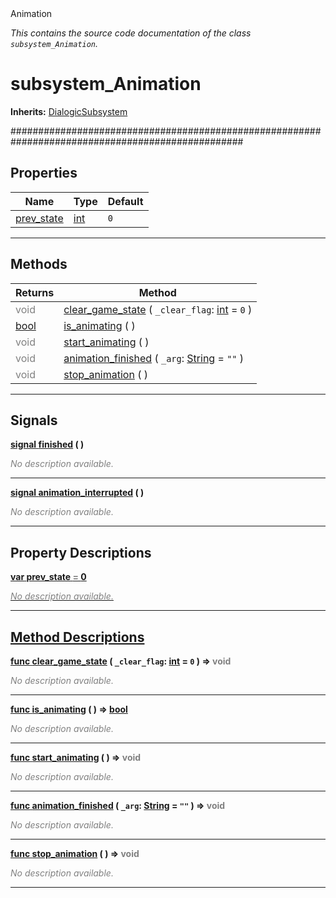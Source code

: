 
<div class="header-banner purple">
<div class="header-label purple">Animation</div>
</div>

*This contains the source code documentation of the class `subsystem_Animation`.*
        
# subsystem_Animation
**Inherits:** [DialogicSubsystem](class_dialogicsubsystem.md)

##################################################################################################
## Properties
Name | Type | Default 
--- | --- | --- 
[<span class="hljs-title">prev_state</span>](#property-prev_state) | [int](https://docs.godotengine.org/en/latest/classes/class_int.html#class-int) |  `0` 
--- 

## Methods
Returns | Method 
--- | --- 
<span style = "color: gray">void</span> | [<span class="hljs-title">clear_game_state</span>](#method-clear_game_state) ( `_clear_flag`: [int](https://docs.godotengine.org/en/latest/classes/class_int.html#class-int) = `0` ) 
<span class="hljs-attribute">[bool](https://docs.godotengine.org/en/latest/classes/class_bool.html#class-bool)</span> | [<span class="hljs-title">is_animating</span>](#method-is_animating) ( ) 
<span style = "color: gray">void</span> | [<span class="hljs-title">start_animating</span>](#method-start_animating) ( ) 
<span style = "color: gray">void</span> | [<span class="hljs-title">animation_finished</span>](#method-animation_finished) ( `_arg`: [String](https://docs.godotengine.org/en/latest/classes/class_string.html#class-string) = `""` ) 
<span style = "color: gray">void</span> | [<span class="hljs-title">stop_animation</span>](#method-stop_animation) ( ) 
--- 

## Signals


<a class="header" id="signal-finished" href="#signal-finished">**<span class="hljs-attribute">signal</span> [<span class="hljs-title">finished</span>](#signal-finished) ( )** </a>



 <span style = "color: gray">*No description available.*</span> 

---



<a class="header" id="signal-animation_interrupted" href="#signal-animation_interrupted">**<span class="hljs-attribute">signal</span> [<span class="hljs-title">animation_interrupted</span>](#signal-animation_interrupted) ( )** </a>



 <span style = "color: gray">*No description available.*</span> 

---

## Property Descriptions



<a class="header" id="property-prev_state" href="#property-prev_state">**<span class="hljs-attribute">var</span> <span class="hljs-title">prev_state</span> <span style = "color: gray"> = </span> 0** 



 <span style = "color: gray">*No description available.*</span> 

---

## Method Descriptions



<a class="header" id="method-clear_game_state" href="#method-clear_game_state">**<span class="hljs-attribute">func</span> [<span class="hljs-title">clear_game_state</span>](#method-clear_game_state) ( `_clear_flag`: [int](https://docs.godotengine.org/en/latest/classes/class_int.html#class-int) = `0` )</a>  ⇒ <span style = "color: gray">void</span>** 



 <span style = "color: gray">*No description available.*</span> 

---



<a class="header" id="method-is_animating" href="#method-is_animating">**<span class="hljs-attribute">func</span> [<span class="hljs-title">is_animating</span>](#method-is_animating) ( )</a>  ⇒ <span class="hljs-attribute">[bool](https://docs.godotengine.org/en/latest/classes/class_bool.html#class-bool)</span>** 



 <span style = "color: gray">*No description available.*</span> 

---



<a class="header" id="method-start_animating" href="#method-start_animating">**<span class="hljs-attribute">func</span> [<span class="hljs-title">start_animating</span>](#method-start_animating) ( )</a>  ⇒ <span style = "color: gray">void</span>** 



 <span style = "color: gray">*No description available.*</span> 

---



<a class="header" id="method-animation_finished" href="#method-animation_finished">**<span class="hljs-attribute">func</span> [<span class="hljs-title">animation_finished</span>](#method-animation_finished) ( `_arg`: [String](https://docs.godotengine.org/en/latest/classes/class_string.html#class-string) = `""` )</a>  ⇒ <span style = "color: gray">void</span>** 



 <span style = "color: gray">*No description available.*</span> 

---



<a class="header" id="method-stop_animation" href="#method-stop_animation">**<span class="hljs-attribute">func</span> [<span class="hljs-title">stop_animation</span>](#method-stop_animation) ( )</a>  ⇒ <span style = "color: gray">void</span>** 



 <span style = "color: gray">*No description available.*</span> 

---

